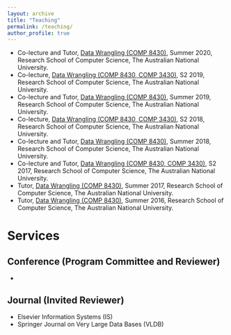 ```yaml
---
layout: archive
title: "Teaching"
permalink: /teaching/
author_profile: true
---
```


* Co-lecture and Tutor, [Data Wrangling (COMP 8430)](https://programsandcourses.anu.edu.au/2020/course/COMP8430), Summer 2020, Research School of Computer Science, The Australian National University. 
* Co-lecture, [Data Wrangling (COMP 8430, COMP 3430)](https://programsandcourses.anu.edu.au/2020/course/COMP3430), S2 2019, Research School of Computer Science, The Australian National University.
* Co-lecture and Tutor, [Data Wrangling (COMP 8430)](https://programsandcourses.anu.edu.au/2019/course/COMP8430), Summer 2019, Research School of Computer Science, The Australian National University.
* Co-lecture, [Data Wrangling (COMP 8430, COMP 3430)](https://programsandcourses.anu.edu.au/2019/course/COMP3430), S2 2018, Research School of Computer Science, The Australian National University.
* Co-lecture and Tutor, [Data Wrangling (COMP 8430)](https://programsandcourses.anu.edu.au/2018/course/COMP8430), Summer 2018, Research School of Computer Science, The Australian National University.
* Co-lecture and Tutor, [Data Wrangling (COMP 8430, COMP 3430)](https://programsandcourses.anu.edu.au/2017/course/COMP3430), S2 2017, Research School of Computer Science, The Australian National University.
* Tutor, [Data Wrangling (COMP 8430)](https://programsandcourses.anu.edu.au/2017/course/COMP8430), Summer 2017, Research School of Computer Science, The Australian National University.
* Tutor, [Data Wrangling (COMP 8430)](https://programsandcourses.anu.edu.au/2016/course/COMP8430), Summer 2016, Research School of Computer Science, The Australian National University.

# Services

## Conference (Program Committee and Reviewer)
* 


## Journal (Invited Reviewer)
* Elsevier Information Systems (IS) 
* Springer Journal on Very Large Data Bases (VLDB) 
